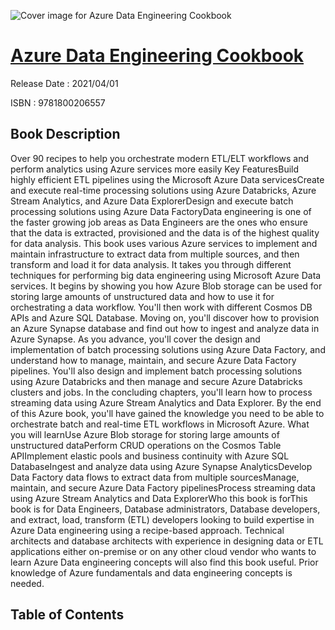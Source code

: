 ![Cover image for Azure Data Engineering Cookbook](https://imgdetail.ebookreading.net/cover/cover/202109/EB9781800206557.jpg)

[Azure Data Engineering Cookbook](https://ebookreading.net/view/book/Azure+Data+Engineering+Cookbook-EB9781800206557_1.html "Azure Data Engineering Cookbook")
====================================================================================================================

Release Date : 2021/04/01

ISBN : 9781800206557

Book Description
-----------------

Over 90 recipes to help you orchestrate modern ETL/ELT workflows and perform analytics using Azure services more easily
Key FeaturesBuild highly efficient ETL pipelines using the Microsoft Azure Data servicesCreate and execute real-time processing solutions using Azure Databricks, Azure Stream Analytics, and Azure Data ExplorerDesign and execute batch processing solutions using Azure Data FactoryData engineering is one of the faster growing job areas as Data Engineers are the ones who ensure that the data is extracted, provisioned and the data is of the highest quality for data analysis. This book uses various Azure services to implement and maintain infrastructure to extract data from multiple sources, and then transform and load it for data analysis.
It takes you through different techniques for performing big data engineering using Microsoft Azure Data services. It begins by showing you how Azure Blob storage can be used for storing large amounts of unstructured data and how to use it for orchestrating a data workflow. You'll then work with different Cosmos DB APIs and Azure SQL Database. Moving on, you'll discover how to provision an Azure Synapse database and find out how to ingest and analyze data in Azure Synapse. As you advance, you'll cover the design and implementation of batch processing solutions using Azure Data Factory, and understand how to manage, maintain, and secure Azure Data Factory pipelines. You'll also design and implement batch processing solutions using Azure Databricks and then manage and secure Azure Databricks clusters and jobs. In the concluding chapters, you'll learn how to process streaming data using Azure Stream Analytics and Data Explorer.
By the end of this Azure book, you'll have gained the knowledge you need to be able to orchestrate batch and real-time ETL workflows in Microsoft Azure.
What you will learnUse Azure Blob storage for storing large amounts of unstructured dataPerform CRUD operations on the Cosmos Table APIImplement elastic pools and business continuity with Azure SQL DatabaseIngest and analyze data using Azure Synapse AnalyticsDevelop Data Factory data flows to extract data from multiple sourcesManage, maintain, and secure Azure Data Factory pipelinesProcess streaming data using Azure Stream Analytics and Data ExplorerWho this book is forThis book is for Data Engineers, Database administrators, Database developers, and extract, load, transform (ETL) developers looking to build expertise in Azure Data engineering using a recipe-based approach. Technical architects and database architects with experience in designing data or ETL applications either on-premise or on any other cloud vendor who wants to learn Azure Data engineering concepts will also find this book useful. Prior knowledge of Azure fundamentals and data engineering concepts is needed.


Table of Contents
-----------------

